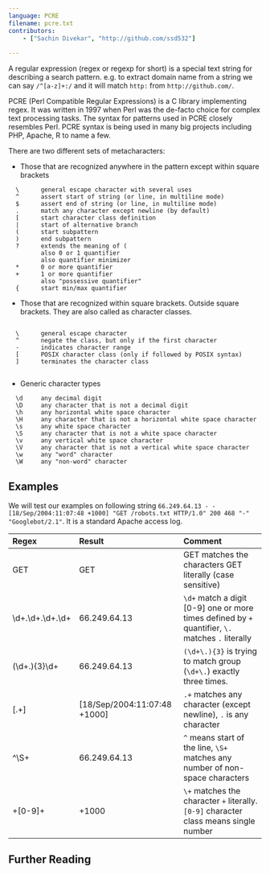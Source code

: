 ```yaml
---
language: PCRE
filename: pcre.txt
contributors:
    - ["Sachin Divekar", "http://github.com/ssd532"]
    
---
```


A regular expression (regex or regexp for short) is a special text string for describing a search pattern. e.g. to extract domain name from a string we can say `/^[a-z]+:/` and it will match `http:` from `http://github.com/`.  

PCRE (Perl Compatible Regular Expressions) is a C library implementing regex. It was written in 1997 when Perl was the de-facto choice for complex text processing tasks. The syntax for patterns used in PCRE closely resembles Perl. PCRE syntax is being used in many big projects including PHP, Apache, R to name a few.


There are two different sets of metacharacters:
* Those that are recognized anywhere in the pattern except within square brackets
```
  \      general escape character with several uses
  ^      assert start of string (or line, in multiline mode)
  $      assert end of string (or line, in multiline mode)
  .      match any character except newline (by default)
  [      start character class definition
  |      start of alternative branch
  (      start subpattern
  )      end subpattern
  ?      extends the meaning of (
         also 0 or 1 quantifier
         also quantifier minimizer
  *      0 or more quantifier
  +      1 or more quantifier
         also "possessive quantifier"
  {      start min/max quantifier
```

* Those that are recognized within square brackets. Outside square brackets. They are also called as character classes.
 
```
 
  \      general escape character
  ^      negate the class, but only if the first character
  -      indicates character range
  [      POSIX character class (only if followed by POSIX syntax)
  ]      terminates the character class
  
```  

* Generic character types 
```
  \d     any decimal digit
  \D     any character that is not a decimal digit
  \h     any horizontal white space character
  \H     any character that is not a horizontal white space character
  \s     any white space character
  \S     any character that is not a white space character
  \v     any vertical white space character
  \V     any character that is not a vertical white space character
  \w     any "word" character
  \W     any "non-word" character
```

## Examples

We will test our examples on following string `66.249.64.13 - - [18/Sep/2004:11:07:48 +1000] "GET /robots.txt HTTP/1.0" 200 468 "-" "Googlebot/2.1"`. It is a standard Apache access log.

| Regex | Result          | Comment |
| :---- | :-------------- | :------ |
| GET   | GET | GET matches the characters GET literally (case sensitive) |
| \d+.\d+.\d+.\d+ | 66.249.64.13 | `\d+` match a digit [0-9] one or more times defined by `+` quantifier, `\.` matches `.` literally |
| (\d+\.){3}\d+ | 66.249.64.13 | `(\d+\.){3}` is trying to match group (`\d+\.`) exactly three times. |
| \[.+\] | [18/Sep/2004:11:07:48 +1000] | `.+` matches any character (except newline), `.` is any character |
| ^\S+ | 66.249.64.13 | `^` means start of the line, `\S+` matches any number of non-space characters |
| \+[0-9]+ | +1000 | `\+` matches the character `+` literally. `[0-9]` character class means single number |



## Further Reading


